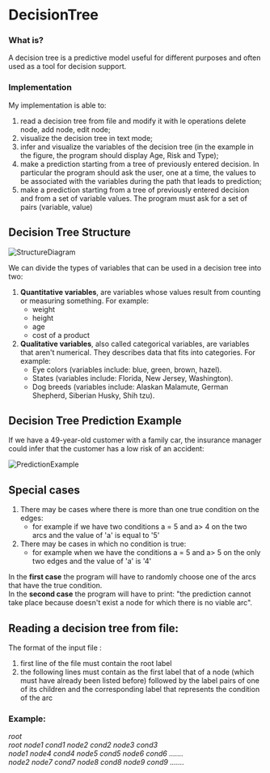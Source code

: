 # DecisionTree

### What is?
A decision tree is a predictive model useful for different purposes and often used as a tool for decision support.

### Implementation
My implementation is able to:
1) read a decision tree from file and modify it with le
operations delete node, add node, edit node;
2) visualize the decision tree in text mode;
3) infer and visualize the variables of the decision tree
(in the example in the figure, the program should display
Age, Risk and Type);
4) make a prediction starting from a tree of
previously entered decision. In particular the
program should ask the user, one at a time, the
values to be associated with the variables during the path that leads
to prediction;
5) make a prediction starting from a tree of
previously entered decision and from a set of
variable values. The program must ask for a
set of pairs (variable, value)


## Decision Tree Structure
![StructureDiagram](https://user-images.githubusercontent.com/62540354/121877100-8d5d4880-cd0a-11eb-918f-45553a47043a.png)

We can divide the types of variables that can be used in a decision tree into two:

1) **Quantitative variables**, are variables whose values result from counting or measuring something. For example: 
    * weight
    * height
    * age
    * cost of a product
2) **Qualitative variables**, also called categorical variables, are variables that aren't numerical. They describes data that fits into categories. For example:
    * Eye colors (variables include: blue, green, brown, hazel).
    * States (variables include: Florida, New Jersey, Washington).
    * Dog breeds (variables include: Alaskan Malamute, German Shepherd, Siberian Husky, Shih tzu).

## Decision Tree Prediction Example
If we have a 49-year-old customer with a family car, the insurance manager could infer that the customer has a low risk of an accident:

![PredictionExample](https://user-images.githubusercontent.com/62540354/121874285-85e87000-cd07-11eb-909b-82a836cc29f4.png)
## Special cases
1) There may be cases where there is more than one true condition on the edges:
    * for example if we have two conditions a = 5 and a> 4 on the two arcs and the value of 'a' is equal to '5' <br/>
2) There may be cases in which no condition is true:<br/>
    * for example when we have the conditions a = 5 and a> 5 on the only two edges and the value of 'a' is '4'

In the **first case** the program will have to randomly choose one of the arcs that have the true condition.<br/>
In the **second case** the program will have to print: "the prediction cannot take place because doesn't exist a node for which there is no viable arc".

## Reading a decision tree from file:
The format of the input file :
1) first line of the file must contain the root label
2) the following lines must contain as the first label that of a node (which must have already been listed before) followed by the label pairs of one of its children and the corresponding label that represents the condition of the arc

### Example:

*root <br/>
root node1 cond1 node2 cond2 node3 cond3 <br/>
node1 node4 cond4 node5 cond5 node6 cond6 ....... <br/>
node2 node7 cond7 node8 cond8 node9 cond9 ....... <br/>*
